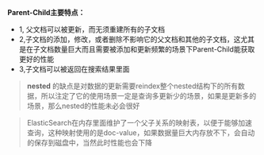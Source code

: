 **Parent-Child主要特点：**

* 1, 父文档可以被更新，而无须重建所有的子文档 
* 2,子文档的添加，修改，或者删除不影响它的父文档和其他的子文档，这尤其是在子文档数量巨大而且需要被添加和更新频繁的场景下Parent-Child能获取更好的性能 
* 3,子文档可以被返回在搜索结果里面 

> **nested** 的缺点是对数据的更新需要reindex整个nested结构下的所有数据，所以注定了它的使用场景一定是查询多更新少的场景，如果是更新多的场景，那么nested的性能未必会很好


> ElasticSearch在内存里面维护了一个父子关系的映射表，以便于能够加速查询，这种映射使用的是doc-value，如果数据量巨大内存放不下，会自动的保存到磁盘中，当然此时性能也会下降
